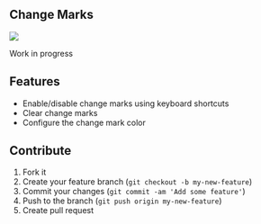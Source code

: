 ## Change Marks

<img src="https://cloud.githubusercontent.com/assets/57446/6997929/6cc04f24-dbcf-11e4-878e-26e65c1cd306.png">

Work in progress

## Features
- Enable/disable change marks using keyboard shortcuts
- Clear change marks
- Configure the change mark color

## Contribute

1. Fork it
2. Create your feature branch (`git checkout -b my-new-feature`)
3. Commit your changes (`git commit -am 'Add some feature'`)
4. Push to the branch (`git push origin my-new-feature`)
5. Create pull request
